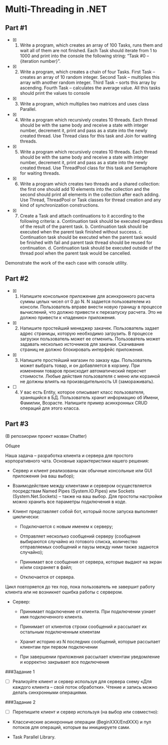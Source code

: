 # Multi-Threading in .NET

## Part #1
- [X] 1.	Write a program, which creates an array of 100 Tasks, runs them and wait all of them are not finished. Each Task should iterate from 1 to 1000 and print into the console the following string: “Task #0 – {iteration number}”.
- [X] 2.	Write a program, which creates a chain of four Tasks. First Task – creates an array of 10 random integer. Second Task – multiplies this array with another random integer. Third Task – sorts this array by ascending. Fourth Task – calculates the average value. All this tasks should print the values to console
- [X] 3.	Write a program, which multiplies two matrices and uses class Parallel.
- [X] 4.	Write a program which recursively creates 10 threads. Each thread should be with the same body and receive a state with integer number, decrement it, print and pass as a state into the newly created thread. Use Thread class for this task and Join for waiting threads.
- [X] 5.	Write a program which recursively creates 10 threads. Each thread should be with the same body and receive a state with integer number, decrement it, print and pass as a state into the newly created thread. Use ThreadPool class for this task and Semaphore for waiting threads.
- [X] 6.	Write a program which creates two threads and a shared collection: the first one should add 10 elements into the collection and the second should print all elements in the collection after each adding. Use Thread, ThreadPool or Task classes for thread creation and any kind of synchronization constructions.
- [X] 7.	Create a Task and attach continuations to it according to the following criteria:
        a.	Continuation task should be executed regardless of the result of the parent task.
        b.	Continuation task should be executed when the parent task finished without success.
        c.	Continuation task should be executed when the parent task would be finished with fail and parent task thread should be reused for continuation.
        d.	Continuation task should be executed outside of the thread pool when the parent task would be cancelled.

Demonstrate the work of the each case with console utility.


## Part #2

- [X] 1. Напишите консольное приложение для асинхронного расчета суммы целых чисел от 0 до N. N задается пользователем из консоли. Пользователь вправе внести новую границу в процессе вычислений, что должно привести к перезапуску расчета. Это не должно привести к «падению» приложения.

- [X] 2. Напишите простейший менеджер закачек. Пользователь задает адрес страницы, которую необходимо загрузить. В процессе загрузки пользователь может ее отменить. Пользователь может задавать несколько источников для закачки. Скачивание страниц не должно блокировать интерфейс приложения.

- [X] 3. Напишите простейший магазин по заказу еды. Пользователь может выбрать товар, и он добавляется в корзину. При изменении товаров происходит автоматический пересчет стоимости. Любые действия пользователя с меню или корзиной не должны влиять на производительность UI (замораживать).

- [ ] 4. У вас есть Entity, которое описывает класс пользователя, хранящийся в БД. Пользователь хранит информацию об Имени, Фамилии, Возрасте. Напишите пример асинхронных CRUD операций для этого класса.


## Part #3
(В репозиории проект назван Chatter)

Общее

Наша задача – разработка клиента и сервера для простого корпоративного чата. Основные характеристики нашего решения:

* Сервер и клиент реализованы как обычные консольные или GUI приложения (на ваш выбор);

* Взаимодействие между клиентами и сервером осуществляется посредствам Named Pipes (System.IO.Pipes) или Sockets (System.Net.Sockets) – также на ваш выбор. Для простоты настройки можно хранить все параметры подключения в коде.

* Клиент представляет собой бот, который после запуска выполняет циклически:

    *  Подключается с новым именем к серверу;

    *  Отправляет несколько сообщений серверу (сообщения выбираются случайно из готового списка, количество отправляемых сообщений и паузы между ними также задаются случайно);

    *  Принимает все сообщения от сервера, которые выдают на экран и/или сохраняет в файл;

    *  Отключается от сервера.

Цикл повторяется до тех пор, пока пользователь не завершит работу клиента или не возникнет ошибка работы с сервером.

* Сервер:

    * Принимает подключение от клиента. При подключении узнает имя подключенного клиента.

    * Принимает от клиентов строки сообщений и рассылает их остальным подключенным клиентам

    * Хранит историю из N последних сообщений, которые рассылает клиентам при первом подключении

    * При завершении приложения рассылает клиентам уведомление и корректно закрывает все подключения

###Задание 1

- [ ] Реализуйте клиент и сервер используя для сервера схему «Для каждого клиента – свой поток обработки». Чтение и запись можно делать синхронными операциями.

###Задание 2

- [ ] Перепишите клиент и сервер используя (на выбор или совместно):

* Классические асинхронные операции (BeginXXX/EndXXX) и пул потоков для операций, которые вы инициируете сами.

* Task Parallel Library.
